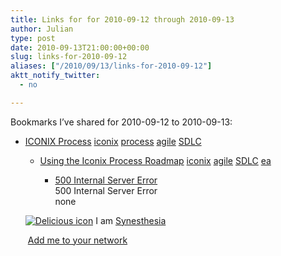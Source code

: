 ```yaml
---
title: Links for for 2010-09-12 through 2010-09-13
author: Julian
type: post
date: 2010-09-13T21:00:00+00:00
slug: links-for-2010-09-12 
aliases: ["/2010/09/13/links-for-2010-09-12"]
aktt_notify_twitter:
  - no

---
```

Bookmarks I&#8217;ve shared for 2010-09-12 to 2010-09-13:

  * [ICONIX Process][1] 
    [iconix][2] [process][3] [agile][4] [SDLC][5] </li> 
    
      * [Using the Iconix Process Roadmap][6] 
        [iconix][2] [agile][4] [SDLC][5] [ea][7] </li> 
        
          * [500 Internal Server Error][8]  
            500 Internal Server Error  
            none</ul> 
        
        <p class="deliciouslink">
          <a href="https://del.icio.us/synesthesia" title="See all my bookmarks on del.icio.us"><img src="https://www.synesthesia.co.uk/images/deliciousicon.jpg" alt="Delicious icon" /></a>&nbsp;I am <a href="https://del.icio.us/synesthesia" title="See all my bookmarks on del.icio.us">Synesthesia</a>
        </p>
        
        <p class="deliciouslink">
          <a href="https://del.icio.us/network?add=synesthesia" title="Add me to your del.icio.us network"><img src="https://www.synesthesia.co.uk/images/add.gif" alt="" /></a>&nbsp;<a href="https://del.icio.us/network?add=synesthesia" title="Add me to your del.icio.us network">Add me to your network</a>
        </p>

 [1]: https://iconixprocess.com/
 [2]: https://delicious.com/synesthesia/iconix
 [3]: https://delicious.com/synesthesia/process
 [4]: https://delicious.com/synesthesia/agile
 [5]: https://delicious.com/synesthesia/SDLC
 [6]: https://www.iconixprocess.com/
 [7]: https://delicious.com/synesthesia/ea
 [8]: https://feeds.delicious.com/v2/rss/synesthesia